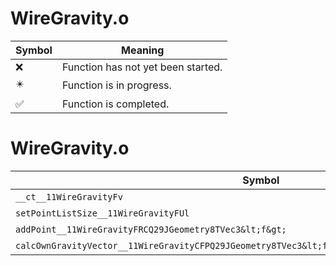 # WireGravity.o
| Symbol | Meaning 
| ------------- | ------------- 
| :x: | Function has not yet been started. 
| :eight_pointed_black_star: | Function is in progress. 
| :white_check_mark: | Function is completed. 


# WireGravity.o
| Symbol | Decompiled? |
| ------------- | ------------- |
| `__ct__11WireGravityFv` | :white_check_mark: |
| `setPointListSize__11WireGravityFUl` | :white_check_mark: |
| `addPoint__11WireGravityFRCQ29JGeometry8TVec3&lt;f&gt;` | :white_check_mark: |
| `calcOwnGravityVector__11WireGravityCFPQ29JGeometry8TVec3&lt;f&gt;PfRCQ29JGeometry8TVec3&lt;f&gt;` | :x: |
